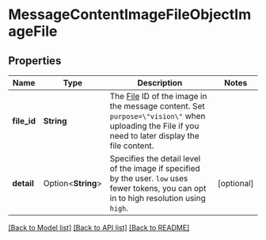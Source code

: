 # MessageContentImageFileObjectImageFile

## Properties

Name | Type | Description | Notes
------------ | ------------- | ------------- | -------------
**file_id** | **String** | The [File](https://platform.openai.com/docs/api-reference/files) ID of the image in the message content. Set `purpose=\"vision\"` when uploading the File if you need to later display the file content. | 
**detail** | Option<**String**> | Specifies the detail level of the image if specified by the user. `low` uses fewer tokens, you can opt in to high resolution using `high`. | [optional]

[[Back to Model list]](../README.md#documentation-for-models) [[Back to API list]](../README.md#documentation-for-api-endpoints) [[Back to README]](../README.md)


